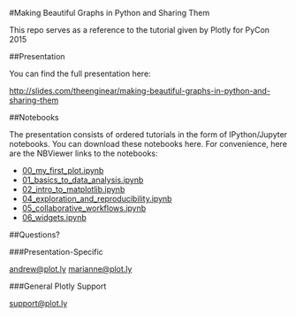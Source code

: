 #Making Beautiful Graphs in Python and Sharing Them

This repo serves as a reference to the tutorial given by Plotly for PyCon 2015

##Presentation

You can find the full presentation here:

http://slides.com/theenginear/making-beautiful-graphs-in-python-and-sharing-them

##Notebooks

The presentation consists of ordered tutorials in the form of IPython/Jupyter notebooks. You can download these notebooks here. For convenience, here are the NBViewer links to the notebooks:

* [00_my_first_plot.ipynb](http://nbviewer.ipython.org/github/plotly/pycon-2015/blob/master/00_my_first_plot.ipynb)
* [01_basics_to_data_analysis.ipynb](http://nbviewer.ipython.org/github/plotly/pycon-2015/blob/master/01_basics_to_data_analysis.ipynb)
* [02_intro_to_matplotlib.ipynb](http://nbviewer.ipython.org/github/plotly/pycon-2015/blob/master/02_intro_to_matplotlib.ipynb)
* [04_exploration_and_reproducibility.ipynb](http://nbviewer.ipython.org/github/plotly/pycon-2015/blob/master/04_exploration_and_reproducibility.ipynb)
* [05_collaborative_workflows.ipynb](http://nbviewer.ipython.org/github/plotly/pycon-2015/blob/master/05_collaborative_workflows.ipynb)
* [06_widgets.ipynb](http://nbviewer.ipython.org/github/plotly/pycon-2015/blob/master/06_widgets.ipynb)

##Questions?

###Presentation-Specific

andrew@plot.ly marianne@plot.ly

###General Plotly Support

support@plot.ly

